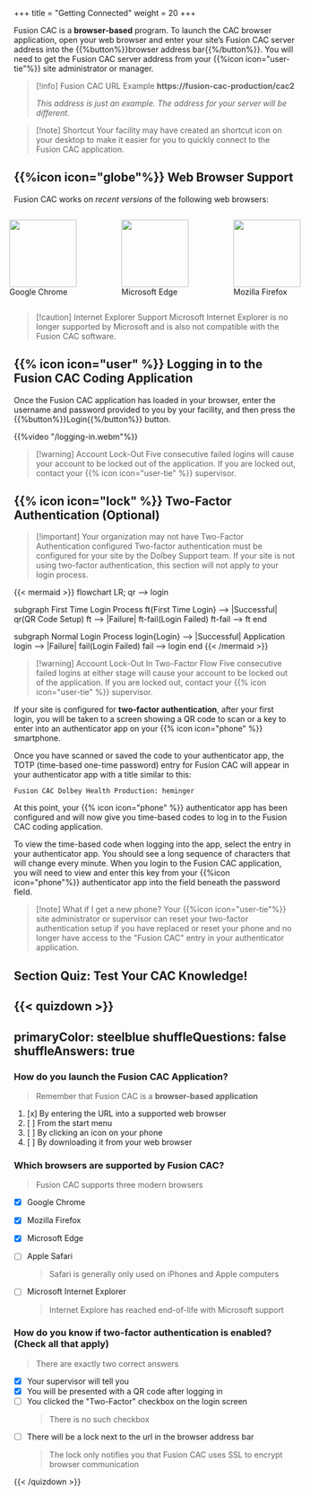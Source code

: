 +++
title = "Getting Connected"
weight = 20
+++

Fusion CAC is a **browser-based** program. To launch the CAC browser application,
open your web browser and enter your site’s Fusion CAC server address into the
{{%button%}}browser address bar{{%/button%}}.  You will need to get the Fusion
CAC server address from your {{%icon icon="user-tie"%}} site administrator or
manager.

> [!info] Fusion CAC URL Example
> **https://fusion-cac-production/cac2**
>
>*This address is just an example. The address for your server will be different.*

> [!note] Shortcut
Your facility may have created an shortcut icon on your desktop to make it easier
for you to quickly connect to the Fusion CAC application.

## {{%icon icon="globe"%}} Web Browser Support

Fusion CAC works on *recent versions* of the following web browsers:

<div style="display: flex; justify-content: center;">
  <figure>
    <img src="https://upload.wikimedia.org/wikipedia/commons/e/e1/Google_Chrome_icon_%28February_2022%29.svg" style="width: 120px">
    <figcaption>Google Chrome</figcaption>
  </figure>
  <figure>
    <img src="https://upload.wikimedia.org/wikipedia/commons/7/7e/Microsoft_Edge_logo_%282019%29.png" style="width: 120px">
    <figcaption>Microsoft Edge</figcaption>
  </figure>
  <figure>
    <img src="https://upload.wikimedia.org/wikipedia/commons/7/76/Mozilla_Firefox_logo_2013.svg" style="width: 120px">
    <figcaption>Mozilla Firefox</figcaption>
  </figure>
</div>

> [!caution] Internet Explorer Support
Microsoft Internet Explorer is no longer supported by Microsoft and is also not compatible with
the Fusion CAC software.

## {{% icon icon="user" %}} Logging in to the Fusion CAC Coding Application

Once the Fusion CAC application has loaded in your browser, enter the username and password
provided to you by your facility, and then press the {{%button%}}Login{{%/button%}} button.

{{%video "/logging-in.webm"%}}

> [!warning] Account Lock-Out
Five consecutive failed logins will cause your account to be locked out of the
application.  If you are locked out, contact your {{% icon icon="user-tie" %}} supervisor.

## {{% icon icon="lock" %}} Two-Factor Authentication (Optional)

> [!important] Your organization may not have Two-Factor Authentication configured
Two-factor authentication must be configured for your site by the Dolbey Support team.
If your site is not using two-factor authentication, this section will not apply to your login
process.

{{< mermaid >}}
flowchart LR;
  qr --> login

  subgraph First Time Login Process
  ft{First Time Login} --> |Successful| qr(QR Code Setup)
  ft --> |Failure| ft-fail(Login Failed)
  ft-fail --> ft
  end

  subgraph Normal Login Process
  login{Login} --> |Successful| Application
  login --> |Failure| fail(Login Failed)
  fail --> login
  end
{{< /mermaid >}}

> [!warning] Account Lock-Out In Two-Factor Flow
Five consecutive failed logins at either stage will cause your account to be locked out of the
application.  If you are locked out, contact your {{% icon icon="user-tie" %}} supervisor.

If your site is configured for **two-factor authentication**, after your first login, you will be
taken to a screen showing a QR code to scan or a key to enter into
an authenticator app on your {{% icon icon="phone" %}} smartphone.  

Once you have scanned or saved the code to your authenticator app, the TOTP (time-based one-time
password) entry for Fusion CAC will appear in your authenticator  app with a title similar to this:

```
Fusion CAC Dolbey Health Production: heminger
```

At this point, your {{% icon icon="phone" %}} authenticator app has been configured and will now
give you time-based codes to log in to the Fusion CAC coding application.

To view the time-based code when logging into the app, select the entry in your authenticator app.
You should see a long sequence of characters that will change every minute.  When you login to the
Fusion CAC application, you will need to view and enter this key from your {{%icon icon="phone"%}}
authenticator app into the field beneath the password field.

> [!note] What if I get a new phone?
Your {{%icon icon="user-tie"%}} site administrator or supervisor can reset your two-factor
authentication setup if you have replaced or reset your phone and no longer have access
to the "Fusion CAC" entry in your authenticator application.

## Section Quiz: Test Your CAC Knowledge!

{{< quizdown >}}
  ---
  primaryColor: steelblue
  shuffleQuestions: false
  shuffleAnswers: true
  ---


  ### How do you launch the Fusion CAC Application?

  > Remember that Fusion CAC is a **browser-based application**

  1. [x] By entering the URL into a supported web browser
  1. [ ] From the start menu
  1. [ ] By clicking an icon on your phone
  1. [ ] By downloading it from your web browser


  ### Which browsers are supported by Fusion CAC?

  > Fusion CAC supports three modern browsers

  - [x] Google Chrome
  - [x] Mozilla Firefox
  - [x] Microsoft Edge
  - [ ] Apple Safari
    > Safari is generally only used on iPhones and Apple computers
  - [ ] Microsoft Internet Explorer
    > Internet Explore has reached end-of-life with Microsoft support


  ### How do you know if two-factor authentication is enabled? (Check all that apply)

  > There are exactly two correct answers

  - [x] Your supervisor will tell you
  - [x] You will be presented with a QR code after logging in
  - [ ] You clicked the "Two-Factor" checkbox on the login screen
    > There is no such checkbox
  - [ ] There will be a lock next to the url in the browser address bar
    > The lock only notifies you that Fusion CAC uses SSL to encrypt browser communication

{{< /quizdown >}}
